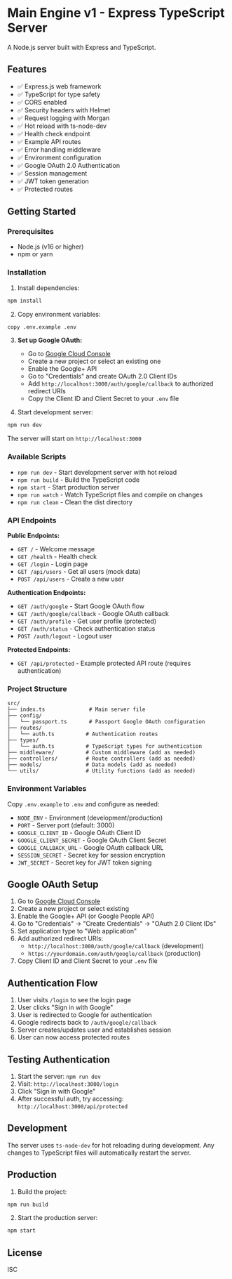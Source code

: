 # Main Engine v1 - Express TypeScript Server

A Node.js server built with Express and TypeScript.

## Features

- ✅ Express.js web framework
- ✅ TypeScript for type safety
- ✅ CORS enabled
- ✅ Security headers with Helmet
- ✅ Request logging with Morgan
- ✅ Hot reload with ts-node-dev
- ✅ Health check endpoint
- ✅ Example API routes
- ✅ Error handling middleware
- ✅ Environment configuration
- ✅ Google OAuth 2.0 Authentication
- ✅ Session management
- ✅ JWT token generation
- ✅ Protected routes

## Getting Started

### Prerequisites

- Node.js (v16 or higher)
- npm or yarn

### Installation

1. Install dependencies:

```bash
npm install
```

2. Copy environment variables:

```bash
copy .env.example .env
```

3. **Set up Google OAuth:**

   - Go to [Google Cloud Console](https://console.cloud.google.com/)
   - Create a new project or select an existing one
   - Enable the Google+ API
   - Go to "Credentials" and create OAuth 2.0 Client IDs
   - Add `http://localhost:3000/auth/google/callback` to authorized redirect URIs
   - Copy the Client ID and Client Secret to your `.env` file

4. Start development server:

```bash
npm run dev
```

The server will start on `http://localhost:3000`

### Available Scripts

- `npm run dev` - Start development server with hot reload
- `npm run build` - Build the TypeScript code
- `npm start` - Start production server
- `npm run watch` - Watch TypeScript files and compile on changes
- `npm run clean` - Clean the dist directory

### API Endpoints

**Public Endpoints:**

- `GET /` - Welcome message
- `GET /health` - Health check
- `GET /login` - Login page
- `GET /api/users` - Get all users (mock data)
- `POST /api/users` - Create a new user

**Authentication Endpoints:**

- `GET /auth/google` - Start Google OAuth flow
- `GET /auth/google/callback` - Google OAuth callback
- `GET /auth/profile` - Get user profile (protected)
- `GET /auth/status` - Check authentication status
- `POST /auth/logout` - Logout user

**Protected Endpoints:**

- `GET /api/protected` - Example protected API route (requires authentication)

### Project Structure

```
src/
├── index.ts              # Main server file
├── config/
│   └── passport.ts       # Passport Google OAuth configuration
├── routes/
│   └── auth.ts          # Authentication routes
├── types/
│   └── auth.ts          # TypeScript types for authentication
├── middleware/          # Custom middleware (add as needed)
├── controllers/         # Route controllers (add as needed)
├── models/              # Data models (add as needed)
└── utils/               # Utility functions (add as needed)
```

### Environment Variables

Copy `.env.example` to `.env` and configure as needed:

- `NODE_ENV` - Environment (development/production)
- `PORT` - Server port (default: 3000)
- `GOOGLE_CLIENT_ID` - Google OAuth Client ID
- `GOOGLE_CLIENT_SECRET` - Google OAuth Client Secret
- `GOOGLE_CALLBACK_URL` - Google OAuth callback URL
- `SESSION_SECRET` - Secret key for session encryption
- `JWT_SECRET` - Secret key for JWT token signing

## Google OAuth Setup

1. Go to [Google Cloud Console](https://console.cloud.google.com/)
2. Create a new project or select existing
3. Enable the Google+ API (or Google People API)
4. Go to "Credentials" → "Create Credentials" → "OAuth 2.0 Client IDs"
5. Set application type to "Web application"
6. Add authorized redirect URIs:
   - `http://localhost:3000/auth/google/callback` (development)
   - `https://yourdomain.com/auth/google/callback` (production)
7. Copy Client ID and Client Secret to your `.env` file

## Authentication Flow

1. User visits `/login` to see the login page
2. User clicks "Sign in with Google"
3. User is redirected to Google for authentication
4. Google redirects back to `/auth/google/callback`
5. Server creates/updates user and establishes session
6. User can now access protected routes

## Testing Authentication

1. Start the server: `npm run dev`
2. Visit: `http://localhost:3000/login`
3. Click "Sign in with Google"
4. After successful auth, try accessing: `http://localhost:3000/api/protected`

## Development

The server uses `ts-node-dev` for hot reloading during development. Any changes to TypeScript files will automatically restart the server.

## Production

1. Build the project:

```bash
npm run build
```

2. Start the production server:

```bash
npm start
```

## License

ISC
